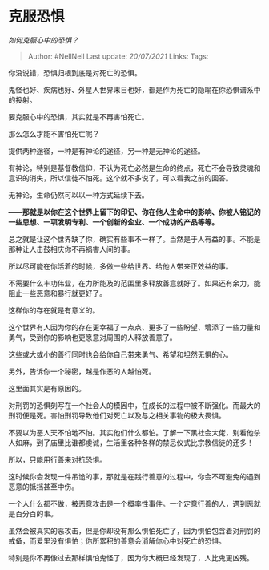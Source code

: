 # 克服恐惧
*如何克服心中的恐惧？*

> Author: #NellNell
Last update: *20/07/2021*
Links:
Tags:

你没说错，恐惧归根到底是对死亡的恐惧。

鬼怪也好、疾病也好、外星人世界末日也好，都是作为死亡的隐喻在你恐惧谱系中的投射。

要克服心中的恐惧，其实就是不再害怕死亡。

那么怎么才能不害怕死亡呢？

提供两种途径，一种是有神论的途径，另一种是无神论的途径。

有神论，特别是基督教信仰，不认为死亡必然是生命的终点，死亡不会导致灵魂和意识的消失，所以信徒不怕死。这个就不多说了，可以看我之前的回答。

无神论，生命仍然可以以一种方式延续下去。

**——那就是以你在这个世界上留下的印记、你在他人生命中的影响、你被人铭记的一些思想、一项发明专利、一个创新的企业、一个成功的产品等等。**

总之就是让这个世界缺了你，确实有些事不一样了。当然是于人有益的事。不能是那种让人击鼓相庆你不再祸害人间的事。

所以尽可能在你活着的时候，多做一些给世界、给他人带来正效益的事。

不需要什么丰功伟业，在力所能及的范围里多释放善意就好了。如果还有余力，能阻止一些恶意和暴行就更好了。

这样你的存在就是有意义的。

这个世界有人因为你的存在更幸福了一点点、更多了一些盼望、增添了一些力量和勇气，受到你的影响也更愿意对周围的人释放善意了。

这些或大或小的善行同时也会给你自己带来勇气、希望和坦然无惧的心。

另外，告诉你一个秘密，越是作恶的人越怕死。

这里面其实是有原因的。

对刑罚的恐惧刻写在一个社会人的模因中，在成长的过程中被不断强化。而最大的刑罚便是死。害怕刑罚导致他们对死亡以及与之相关事物的极大畏惧。

不要以为恶人天不怕地不怕。其实他们什么都怕。了解一下黑社会大佬，别看他杀人如麻，到了庙里比谁都虔诚，生活里各种各样的禁忌仪式比宗教信徒的还多！

所以，只能用行善来对抗恐惧。

这时候你会发现一件吊诡的事，那就是在践行善意的过程中，你会不可避免的遇到恶意的抵挡甚至中伤。

一个人什么都不做，被恶意攻击是一个概率性事件。一个定意行善的人，遇到恶就是百分百的事。

虽然会被真实的恶攻击，但是你却没有那么惧怕死亡了，因为惧怕包含着对刑罚的戒备，而爱里没有惧怕；你所累积的善意会消解你心中对死亡的恐惧。

特别是你不再像过去那样惧怕鬼怪了，因为你大概已经发现了，人比鬼更凶残。
